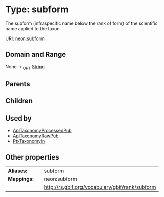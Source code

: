 
# Type: subform


The subform (infraspecific name below the rank of form) of the scientific name applied to the taxon

URI: [neon:subform](https://data.neonscience.org/subform)


## Domain and Range

None ->  <sub>OPT</sub> [String](types/String.md)

## Parents


## Children


## Used by

 * [AplTaxonomyProcessedPub](AplTaxonomyProcessedPub.md)
 * [AplTaxonomyRawPub](AplTaxonomyRawPub.md)
 * [PtxTaxonomyIn](PtxTaxonomyIn.md)

## Other properties

|  |  |  |
| --- | --- | --- |
| **Aliases:** | | subform |
| **Mappings:** | | neon:subform |
|  | | http://rs.gbif.org/vocabulary/gbif/rank/subform |

